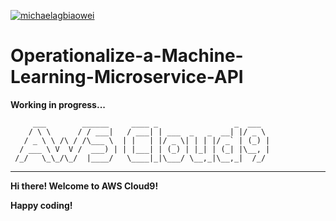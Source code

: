 



[![michaelagbiaowei](https://circleci.com/gh/michaelagbiaowei/Operationalize-a-Machine-Learning-Microservice-API.svg?style=svg)](https://app.circleci.com/pipelines/github/michaelagbiaowei/Operationalize-a-Machine-Learning-Microservice-API/4/workflows/f95f59aa-a426-49aa-a696-684528811966)

# Operationalize-a-Machine-Learning-Microservice-API

**Working in progress...**

         ___        ______     ____ _                 _  ___  
        / \ \      / / ___|   / ___| | ___  _   _  __| |/ _ \ 
       / _ \ \ /\ / /\___ \  | |   | |/ _ \| | | |/ _` | (_) |
      / ___ \ V  V /  ___) | | |___| | (_) | |_| | (_| |\__, |
     /_/   \_\_/\_/  |____/   \____|_|\___/ \__,_|\__,_|  /_/ 
 ----------------------------------------------------------------- 


**Hi there! Welcome to AWS Cloud9!**

**Happy coding!**

